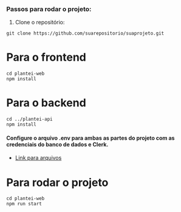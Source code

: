 ### Passos para rodar o projeto:

1. Clone o repositório:

```
git clone https://github.com/suarepositorio/suaprojeto.git
```
# Para o frontend
```
cd plantei-web
npm install
```

# Para o backend
```
cd ../plantei-api
npm install
```

#### Configure o arquivo .env para ambas as partes do projeto com as credenciais do banco de dados e Clerk.
- [Link para arquivos](https://docs.google.com/document/d/1hTimkgO-keWAWEtm5m2aHwBRedqxXW8Xosa-2coShX4/edit?usp=sharing)

# Para rodar o projeto
```
cd plantei-web
npm run start
```

